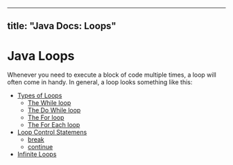 
---
title: "Java Docs: Loops"
---

# Java Loops

Whenever you need to execute a block of code multiple times, a loop will often come in handy. In general, a loop looks something like this:

*   [Types of Loops](http://forum.freecodecamp.com/t/java-loop-types/16735)
    *   [The While loop](http://forum.freecodecamp.com/t/java-loop-types-while/16740)
    *   [The Do While loop](http://forum.freecodecamp.com/t/java-loop-types-do-while/16738)
    *   [The For loop](http://forum.freecodecamp.com/t/java-loop-types-for/16736)
    *   [The For Each loop](http://forum.freecodecamp.com/t/java-loop-types-for-each/16734)
*   [Loop Control Statemens](http://forum.freecodecamp.com/t/java-loops-control-statements)
    *   [break](http://forum.freecodecamp.com/t/java-loops-break-control-statement/16729)
    *   [continue](http://forum.freecodecamp.com/t/java-loops-break-control-statement/16729)
*   [Infinite Loops](http://forum.freecodecamp.com/t/java-infinite-loops/16742)
